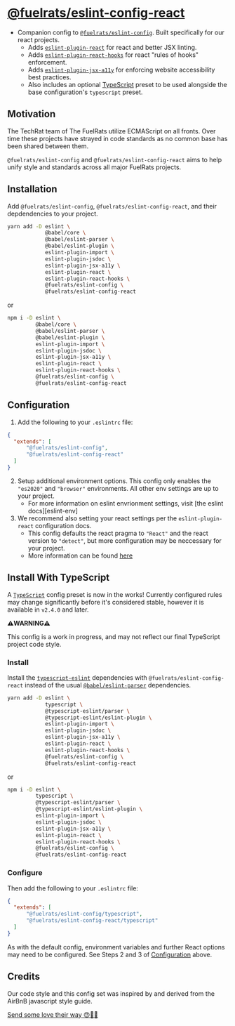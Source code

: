 # [@fuelrats/eslint-config-react][eslint-config-fuelrats-react]

* Companion config to [`@fuelrats/eslint-config`][eslint-config-fuelrats]. Built specifically for our react projects.
    * Adds [`eslint-plugin-react`][eslint-plugin-react] for react and better JSX linting.
    * Adds [`eslint-plugin-react-hooks`][eslint-plugin-react-hooks] for react "rules of hooks" enforcement.
    * Adds [`eslint-plugin-jsx-a11y`][eslint-plugin-jsx-a11y] for enforcing website accessibility best practices.
    * Also includes an optional [TypeScript][typescript] preset to be used alongside the base configuration's `typescript` preset.




## Motivation

The TechRat team of The FuelRats utilize ECMAScript on all fronts. Over time these projects have strayed in code standards as no common base has been shared between them.

`@fuelrats/eslint-config` and `@fuelrats/eslint-config-react` aims to help unify style and standards across all major FuelRats projects.





## Installation

Add `@fuelrats/eslint-config`, `@fuelrats/eslint-config-react`, and their depdendencies to your project.

```bash
yarn add -D eslint \
            @babel/core \
            @babel/eslint-parser \
            @babel/eslint-plugin \
            eslint-plugin-import \
            eslint-plugin-jsdoc \
            eslint-plugin-jsx-a11y \
            eslint-plugin-react \
            eslint-plugin-react-hooks \
            @fuelrats/eslint-config \
            @fuelrats/eslint-config-react
```

or

```bash
npm i -D eslint \
         @babel/core \
         @babel/eslint-parser \
         @babel/eslint-plugin \
         eslint-plugin-import \
         eslint-plugin-jsdoc \
         eslint-plugin-jsx-a11y \
         eslint-plugin-react \
         eslint-plugin-react-hooks \
         @fuelrats/eslint-config \
         @fuelrats/eslint-config-react
```

## Configuration

1. Add the following to your `.eslintrc` file:

```json
{
  "extends": [
      "@fuelrats/eslint-config",
      "@fuelrats/eslint-config-react"
  ]
}
```

2. Setup additional environment options. This config only enables the `"es2020"` and `"browser"` environments. All other env settings are up to your project.
    * For more information on eslint envrionment settings, visit [the eslint docs][eslint-env]
3. We recommend also setting your react settings per the `eslint-plugin-react` configuration docs.
    * This config defaults the react pragma to `"React"` and the react version to `"detect"`, but more configuration may be neccessary for your project.
    * More information can be found [here][eslint-plugin-react-config]




## Install With TypeScript

A [`TypeScript`][typescript] config preset is now in the works! Currently configured rules may change significantly before it's considered stable,
however it is available in `v2.4.0` and later.

**⚠️WARNING⚠️**

This config is a work in progress, and may not reflect our final TypeScript project code style.

### Install

Install the [`typescript-eslint`][typescript-eslint] dependencies with `@fuelrats/eslint-config-react` instead of the usual [`@babel/eslint-parser`][babel-eslint-parser] dependencies.

```bash
yarn add -D eslint \
            typescript \
            @typescript-eslint/parser \
            @typescript-eslint/eslint-plugin \
            eslint-plugin-import \
            eslint-plugin-jsdoc \
            eslint-plugin-jsx-a11y \
            eslint-plugin-react \
            eslint-plugin-react-hooks \
            @fuelrats/eslint-config \
            @fuelrats/eslint-config-react
```

or

```bash
npm i -D eslint \
         typescript \
         @typescript-eslint/parser \
         @typescript-eslint/eslint-plugin \
         eslint-plugin-import \
         eslint-plugin-jsdoc \
         eslint-plugin-jsx-a11y \
         eslint-plugin-react \
         eslint-plugin-react-hooks \
         @fuelrats/eslint-config \
         @fuelrats/eslint-config-react
```

### Configure

Then add the following to your `.eslintrc` file:

```json
{
  "extends": [
      "@fuelrats/eslint-config/typescript",
      "@fuelrats/eslint-config-react/typescript"
  ]
}
```

As with the default config, environment variables and further React options may need to be configured. See Steps 2 and 3 of [Configuration](#configuration) above.




## Credits
Our code style and this config set was inspired by and derived from the AirBnB javascript style guide.

[Send some love their way 😍🎉🎊][airbnb]



[airbnb]: https://github.com/airbnb/javascript
[typescript]: https://www.typescriptlang.org
[typescript-eslint]: https://typescript-eslint.io
[babel-eslint-parser]: https://www.npmjs.com/package/@babel/eslint-parser
[babel-eslint-plugin]: https://www.npmjs.com/package/@babel/eslint-plugin
[eslint-config-fuelrats]: https://www.npmjs.com/package/@fuelrats/eslint-config
[eslint-config-fuelrats-react]: https://www.npmjs.com/package/@fuelrats/eslint-config-react
[eslint-plugin-jsx-a11y]: https://www.npmjs.com/package/eslint-plugin-jsx-a11y
[eslint-plugin-react]: https://www.npmjs.com/package/eslint-plugin-react
[eslint-plugin-react-hooks]: https://www.npmjs.com/package/eslint-plugin-react-hooks
[eslint-plugin-react-config]: https://github.com/yannickcr/eslint-plugin-react#configuration
